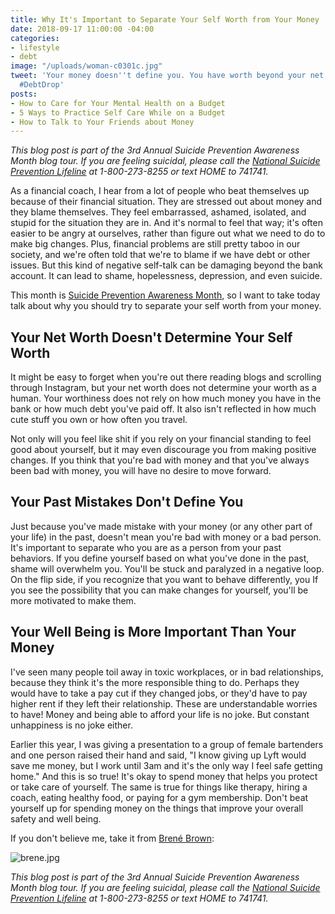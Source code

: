```yaml
---
title: Why It's Important to Separate Your Self Worth from Your Money
date: 2018-09-17 11:00:00 -04:00
categories:
- lifestyle
- debt
image: "/uploads/woman-c0301c.jpg"
tweet: 'Your money doesn''t define you. You have worth beyond your net worth. #EndTheStigma
  #DebtDrop'
posts:
- How to Care for Your Mental Health on a Budget
- 5 Ways to Practice Self Care While on a Budget
- How to Talk to Your Friends about Money
---
```


*This blog post is part of the 3rd Annual Suicide Prevention Awareness Month blog tour. If you are feeling suicidal, please call the [National Suicide Prevention Lifeline](https://suicidepreventionlifeline.org/) at 1-800-273-8255 or text HOME to 741741.*

As a financial coach, I hear from a lot of people who beat themselves up because of their financial situation. They are stressed out about money and they blame themselves. They feel embarrassed, ashamed, isolated, and stupid for the situation they are in. And it's normal to feel that way; it's often easier to be angry at ourselves, rather than figure out what we need to do to make big changes. Plus, financial problems are still pretty taboo in our society, and we're often told that we're to blame if we have debt or other issues. But this kind of negative self-talk can be damaging beyond the bank account. It can lead to shame, hopelessness, depression, and even suicide.

This month is [Suicide Prevention Awareness Month](https://www.nami.org/Get-Involved/Awareness-Events/Suicide-Prevention-Awareness-Month), so I want to take today talk about why you should try to separate your self worth from your money.

## Your Net Worth Doesn't Determine Your Self Worth

It might be easy to forget when you're out there reading blogs and scrolling through Instagram, but your net worth does not determine your worth as a human. Your worthiness does not rely on how much money you have in the bank or how much debt you've paid off. It also isn't reflected in how much cute stuff you own or how often you travel. 

Not only will you feel like shit if you rely on your financial standing to feel good about yourself, but it may even discourage you from making positive changes. If you think that you're bad with money and that you've always been bad with money, you will have no desire to move forward.

## Your Past Mistakes Don't Define You

Just because you've made mistake with your money (or any other part of your life) in the past, doesn't mean you're bad with money or a bad person. It's important to separate who you are as a person from your past behaviors. If you define yourself based on what you've done in the past, shame will overwhelm you. You'll be stuck and paralyzed in a negative loop. On the flip side, if you recognize that you want to behave differently, you If you see the possibility that you can make changes for yourself, you'll be more motivated to make them.

## Your Well Being is More Important Than Your Money

I've seen many people toil away in toxic workplaces, or in bad relationships, because they think it's the more responsible thing to do. Perhaps they would have to take a pay cut if they changed jobs, or they'd have to pay higher rent if they left their relationship. These are understandable worries to have! Money and being able to afford your life is no joke. But constant unhappiness is no joke either. 

Earlier this year, I was giving a presentation to a group of female bartenders and one person raised their hand and said, "I know giving up Lyft would save me money, but I work until 3am and it's the only way I feel safe getting home." And this is so true! It's okay to spend money that helps you protect or take care of yourself. The same is true for things like therapy, hiring a coach, eating healthy food, or paying for a gym membership. Don't beat yourself up for spending money on the things that improve your overall safety and well being. 

If you don't believe me, take it from [Brené Brown](https://brenebrown.com/):

![brene.jpg](/uploads/brene.jpg)

*This blog post is part of the 3rd Annual Suicide Prevention Awareness Month blog tour. If you are feeling suicidal, please call the [National Suicide Prevention Lifeline](https://suicidepreventionlifeline.org/) at 1-800-273-8255 or text HOME to 741741.*